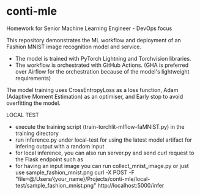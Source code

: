 # conti-mle
Homework for Senior Machine Learning Engineer - DevOps focus

This repository demonstrates the ML workflow and deployment of an Fashion MNIST image recognition model and service.

* The model is trained with PyTorch Lightning and Torchvision libraries.
* The workflow is orchestrated with GitHub Actions.
  (GHA is preferred over Airflow for the orchestration because of the model's lightweight requirements)

The model training uses CrossEntropyLoss as a loss function, Adam (Adaptive Moment Estimation) as an optimiser, and Early stop to avoid overfitting the model.

LOCAL TEST
* execute the training script (train-torchlit-mlflow-faMNIST.py) in the training directory
* run inference.py under local-test for using the latest model artifact for infering output with a random input
* for local inference, you can also run server.py and send curl request to the Flask endpoint such as
* for having an input image you can run collect_mnist_image.py or just use sample_fashion_mnist.png
curl -X POST -F "file=@/Users/{your_name}/Projects/conti-mle/local-test/sample_fashion_mnist.png" http://localhost:5000/infer
